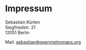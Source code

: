 # Impressum

Sebastian Kürten<br/>
Siegfriedstr. 21<br/>
12051 Berlin

Mail: [sebastian@openmetromaps.org](mailto:sebastian@openmetromaps.org)
